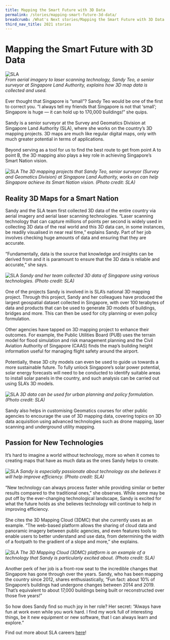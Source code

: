 ```yaml
---
title: Mapping the Smart Future with 3D Data
permalink: /stories/mapping-smart-future-3d-data/
breadcrumb: /What's Next stories/Mapping the Smart Future with 3D Data
third_nav_title: 2021 stories
---
```


# <b>Mapping the Smart Future with 3D Data</b>
![SLA](/images/SLA_3D%20Map%203.jpg)
<br>
*From aerial imagery to laser scanning technology, Sandy Teo, a senior surveyor at Singapore Land Authority, explains how 3D map data is collected and used.*
<br>
<br>
Ever thought that Singapore is “small”? Sandy Teo would be one of the first to correct you. “I always tell my friends that Singapore is not that ‘small’; Singapore is huge — it can hold up to 170,000 buildings!” she quips.
<br>
<br>
Sandy is a senior surveyor at the Survey and Geomatics Division at Singapore Land Authority (SLA), where she works on the country’s 3D mapping projects. 3D maps are much like regular digital maps, only with much greater potential in terms of applications.
<br>
<br>
Beyond serving as a tool for us to find the best route to get from point A to point B, the 3D mapping also plays a key role in achieving Singapore’s Smart Nation vision.
<br>
<br>
![SLA](/images/SLA_Sandy%20Teo.jpg)
*The 3D mapping projects that Sandy Teo, senior surveyor (Survey and Geomatics Division) at Singapore Land Authority, works on can help Singapore achieve its Smart Nation vision. (Photo credit: SLA)*
<br>
## Reality 3D Maps for a Smart Nation
Sandy and the SLA team first collected 3D data of the entire country via aerial imagery and aerial laser scanning technologies. “Laser scanning technology that can capture millions of points per second is widely used in collecting 3D data of the real world and this 3D data can, in some instances, be readily visualised in near real time,” explains Sandy. Part of her job involves checking huge amounts of data and ensuring that they are accurate.
<br>
<br>
“Fundamentally, data is the source that knowledge and insights can be derived from and it is paramount to ensure that the 3D data is reliable and accurate,” she says.
<br>
<br>
![SLA](/images/SLA_Sandy%20Teo%202.jpg)
*Sandy and her team collected 3D data of Singapore using various technologies. (Photo credit: SLA)*
<br>
<br>
One of the projects Sandy is involved in is SLA’s national 3D mapping project. Through this project, Sandy and her colleagues have produced the largest geospatial dataset collected in Singapore, with over 100 terabytes of data and products that can be used to generate 3D models of buildings, bridges and more. This can then be used for city planning or even policy formulation.
<br>
<br>
Other agencies have tapped on 3D mapping project to enhance their outcomes. For example, the Public Utilities Board (PUB) uses the terrain model for flood simulation and risk management planning and the Civil Aviation Authority of Singapore (CAAS) finds the map’s building height information useful for managing flight safety around the airport.
<br>
<br>
Potentially, these 3D city models can even be used to guide us towards a more sustainable future. To fully unlock Singapore’s solar power potential, solar energy forecasts will need to be conducted to identify suitable areas to install solar panels in the country, and such analysis can be carried out using SLA’s 3D models.
<br>
<br>
![SLA](/images/SLA_3D%20Map.jpg)
*3D data can be used for urban planning and policy formulation. (Photo credit: SLA)*
<br>
<br>
Sandy also helps in customising Geomatics courses for other public agencies to encourage the use of 3D mapping data, covering topics on 3D data acquisition using advanced technologies such as drone mapping, laser scanning and underground utility mapping.
<br>
## Passion for New Technologies
It’s hard to imagine a world without technology, more so when it comes to creating maps that have as much data as the ones Sandy helps to create.
<br>
<br>
![SLA](/images/SLA_Sandy%20Teo%203.jpg)
*Sandy is especially passionate about technology as she believes it will help improve efficiency. (Photo credit: SLA)*
<br>
<br>
“New technology can always process faster while providing similar or better results compared to the traditional ones,” she observes. While some may be put off by the ever-changing technological landscape, Sandy is excited for what the future holds as she believes technology will continue to help in improving efficiency.
<br>
<br>
She cites the 3D Mapping Cloud (3DMC) that she currently uses as an example. “The web-based platform allows the sharing of cloud data and panoramic imagery between public agencies, and even features tools to enable users to better understand and use data, from determining the width of a footpath to the gradient of a slope and more,” she explains.
<br>
<br>
![SLA](/images/SLA_3D%20Mapping%20Cloud.jpg)
*The 3D Mapping Cloud (3DMC) platform is an example of a technology that Sandy is particularly excited about. (Photo credit: SLA)*
<br>
<br>
Another perk of her job is a front-row seat to the incredible changes that Singapore has gone through over the years. Sandy, who has been mapping the country since 2012, shares enthusiastically, “Fun fact: about 10% of Singapore’s buildings had undergone changes between 2014 and 2019. That’s equivalent to about 17,000 buildings being built or reconstructed over those five years!”
<br>
<br>
So how does Sandy find so much joy in her role? Her secret: “Always have fun at work even while you work hard. I find my work full of interesting things, be it new equipment or new software, that I can always learn and explore.”

Find out more about SLA careers [here](http://careers.pageuppeople.com/688/cwlive/en/search/?brand=singapore+land+authority)!